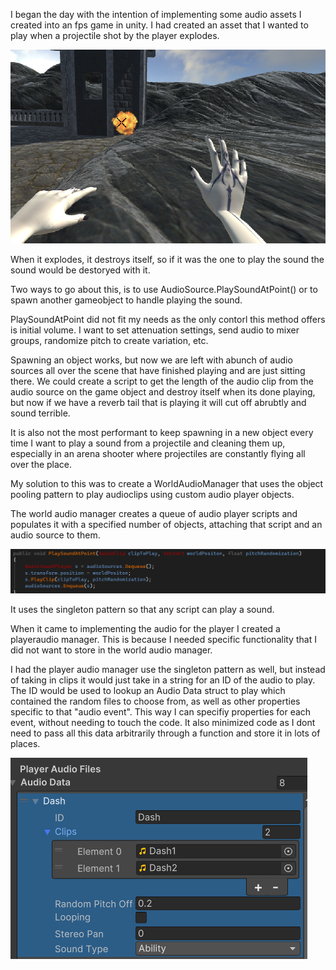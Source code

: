 
I began the day with the intention of implementing some audio assets I created into an fps game in unity. 
I had created an asset that I wanted to play when a projectile shot by the player explodes. 

![Alt text](<Screenshot 2023-12-04 205558.png>)

When it explodes, it destroys itself, so if it was the one to play the sound the sound would be destoryed with it. 

Two ways to go about this,  is to use AudioSource.PlaySoundAtPoint() or to spawn another gameobject to handle playing the sound.

PlaySoundAtPoint did not fit my needs as the only contorl this method offers is initial volume. I want to set attenuation settings, send audio to mixer groups, randomize pitch to create variation, etc.

Spawning an object works, but now we are left with abunch of audio sources all over the scene that have finished playing and are just sitting there. We could create a script to get the length of the audio clip from the audio source on the game object and destroy itself when its done playing, but now if we have a reverb tail that is playing it will cut off abrubtly and sound terrible. 

It is also not the most performant to keep spawning in a new object every time I want to play a sound from a projectile and cleaning them up, especially in an arena shooter where projectiles are constantly flying all over the place. 

My solution to this was to create a WorldAudioManager that uses the object pooling pattern to play audioclips using custom audio player objects.

The world audio manager creates a queue of audio player scripts and populates it with a specified number of objects, attaching that script and an audio source to them.

![Alt text](<Screenshot 2023-12-04 213631.png>)


It uses the singleton pattern so that any script can play a sound. 

When it came to implementing the audio for the player I created a playeraudio manager. This is because I needed specific functionality that I did not want to store in the world audio manager. 

I had the player audio manager use the singleton pattern as well, but instead of taking in clips it would just take in a string for an ID of the audio to play. The ID would be used to lookup an Audio Data struct to play which contained the random files to choose from, as well as other properties specific to that "audio event". This way I can specifiy properties for each event, without needing to touch the code. It also minimized code as I dont need to pass all this data arbitrarily through a function and store it in lots of places.

![Alt text](<Screenshot 2023-12-04 205340.png>)


